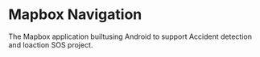 # Mapbox Navigation
 The Mapbox application builtusing Android to support Accident detection and loaction SOS project.
